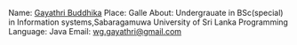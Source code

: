 Name: [Gayathri Buddhika](https://github.com/gayathribuddhika)
Place: Galle
About: Undergrauate in BSc(special) in Information systems,Sabaragamuwa University of Sri Lanka
Programming Language: Java
Email: wg.gayathri@gmail.com
